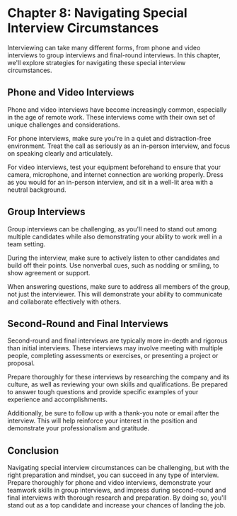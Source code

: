 Chapter 8: Navigating Special Interview Circumstances
=====================================================

Interviewing can take many different forms, from phone and video interviews to group interviews and final-round interviews. In this chapter, we'll explore strategies for navigating these special interview circumstances.

Phone and Video Interviews
--------------------------

Phone and video interviews have become increasingly common, especially in the age of remote work. These interviews come with their own set of unique challenges and considerations.

For phone interviews, make sure you're in a quiet and distraction-free environment. Treat the call as seriously as an in-person interview, and focus on speaking clearly and articulately.

For video interviews, test your equipment beforehand to ensure that your camera, microphone, and internet connection are working properly. Dress as you would for an in-person interview, and sit in a well-lit area with a neutral background.

Group Interviews
----------------

Group interviews can be challenging, as you'll need to stand out among multiple candidates while also demonstrating your ability to work well in a team setting.

During the interview, make sure to actively listen to other candidates and build off their points. Use nonverbal cues, such as nodding or smiling, to show agreement or support.

When answering questions, make sure to address all members of the group, not just the interviewer. This will demonstrate your ability to communicate and collaborate effectively with others.

Second-Round and Final Interviews
---------------------------------

Second-round and final interviews are typically more in-depth and rigorous than initial interviews. These interviews may involve meeting with multiple people, completing assessments or exercises, or presenting a project or proposal.

Prepare thoroughly for these interviews by researching the company and its culture, as well as reviewing your own skills and qualifications. Be prepared to answer tough questions and provide specific examples of your experience and accomplishments.

Additionally, be sure to follow up with a thank-you note or email after the interview. This will help reinforce your interest in the position and demonstrate your professionalism and gratitude.

Conclusion
----------

Navigating special interview circumstances can be challenging, but with the right preparation and mindset, you can succeed in any type of interview. Prepare thoroughly for phone and video interviews, demonstrate your teamwork skills in group interviews, and impress during second-round and final interviews with thorough research and preparation. By doing so, you'll stand out as a top candidate and increase your chances of landing the job.
